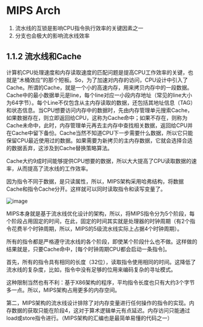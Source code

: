 # MIPS Arch

1. 流水线的互锁是影响CPU指令执行效率的关键因素之一  
2. 分支也会极大的影响流水线效率

## 1.1.2 流水线和Cache
计算机CPU处理速度和内存读取速度的匹配问题是提高CPU工作效率的关键，也就是”木桶效应”的那个短板。So，为了加速对内存的访问，CPU设计中引入了Cache。所谓的Cache，就是一个小的高速内存，用来拷贝内存中的一段数据。Cache中的最小数据单元是line，每个line对应一小段内存地址（常见的line大小为64字节）。每个Line不仅包含从主内存读取的数据，还包括其地址信息（TAG）和状态信息。当CPU想要访问内存中的数据时，先由内存管理单元搜索Cache，如果数据存在，则立即返回给CPU，这称为Cache命中；如果不存在，则称为Cache未命中，此时，内存管理单元再去主内存中查找相关数据，返回给CPU并在Cache中留下备份。Cache当然不知道CPU下一步需要什么数据，所以它只能保留CPU最近使用过的数据。如果需要为新拷贝的主内存数据，它就会选择合适的数据丢弃，这涉及到Cache替换策略算法。

Cache大约9成时间能够提供CPU想要的数据，所以大大提高了CPU读取数据的速率，从而提高了流水线的工作效率。

因为指令不同于数据，是只读属性，所以，MIPS架构采用哈弗结构，将数据Cache和指令Cache分开。这样就可以同时读取指令和读写变量了。

![image](https://user-images.githubusercontent.com/9839536/171311950-c2a3ad46-509e-4ffd-9feb-df490121750c.png)

MIPS本身就是基于流水线优化设计的架构，所以，将MIPS指令分为5个阶段，每个阶段占用固定的时间，在此，固定的时间其实就是处理器的时钟周期（有2个指令花费半个时钟周期，所以，MIPS的5级流水线实际上占据4个时钟周期）。

所有的指令都是严格遵守流水线的各个阶段，即使某个阶段什么也不做。这样做的结果就是，只要Cache命中，[每个时钟周期CPU都会启动一条指令]。

首先，所有的指令具有相同的长度（32位），读取指令使用相同的时间。这降低了流水线的复杂度，比如，指令中没有足够的位用来编码复杂的寻址模式。

这种限制当然也有不利：基于X86架构的程序，平均指令长度也只有大约3个字节多一点。所以，MIPS架构占用更多的内存空间。

第二，MIPS架构的流水线设计排除了对内存变量进行任何操作的指令的实现。内存数据的获取只能在阶段4，这对于算术逻辑单元有点延迟。内存访问只能通过load或store指令进行。（MIPS架构的汇编也是最简单易懂的代码之一）
